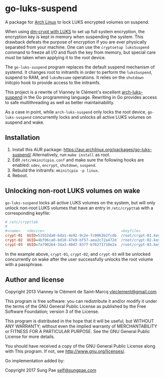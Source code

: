 go-luks-suspend
===============

A package for [Arch Linux][] to lock LUKS encrypted volumes on suspend.

When using [dm-crypt with LUKS][] to set up full system encryption, the
encryption key is kept in memory when suspending the system. This drawback
defeats the purpose of encryption if you are ever physically separated from
your machine. One can use the `cryptsetup luksSuspend` command to freeze all
I/O and flush the key from memory, but special care must be taken when
applying it to the root device.

The `go-luks-suspend` program replaces the default suspend mechanism of
systemd. It changes root to initramfs in order to perform the `luksSuspend`,
suspend to RAM, and `luksResume` operations. It relies on the `shutdown`
initcpio hook to provide access to the initramfs.

This project is a rewrite of Vianney le Clément's excellent
[arch-luks-suspend][] in the Go programming language. Rewriting in Go provides
access to safe multithreading as well as better maintainability.

As a case in point, while `arch-luks-suspend` only locks the root device,
`go-luks-suspend` concurrently locks and unlocks all active LUKS volumes on
suspend and wake.

[Arch Linux]: https://www.archlinux.org/
[dm-crypt with LUKS]: https://wiki.archlinux.org/index.php/Dm-crypt_with_LUKS
[arch-luks-suspend]: https://github.com/vianney/arch-luks-suspend


Installation
-------------

1. Install this AUR package: https://aur.archlinux.org/packages/go-luks-suspend/
   Alternatively, run `make install` as root.
2. Edit `/etc/mkinitcpio.conf` and make sure the following hooks are enabled:
   `udev`, `encrypt`, `shutdown`, `suspend`.
3. Rebuild the initramfs: `mkinitcpio -p linux`.
4. Reboot.


Unlocking non-root LUKS volumes on wake
---------------------------------------

`go-luks-suspend` locks all active LUKS volumes on the system, but will only
unlock non-root LUKS volumes that have an entry in `/etc/crypttab` with a
corresponding keyfile:

```ini
# /etc/crypttab
#
#<name>   <device>                                   <keyfile>           <options>
crypt-01  UUID=51932da0-6da1-4e92-9c2e-fc0063b2fcdb  /root/crypt-01.key  luks
crypt-02  UUID=4bf96ca0-8d10-47e9-bf57-aea2c72a472d  /root/crypt-02.key  luks
crypt-03  UUID=7a790264-34a3-40d7-837f-b76271710e2a  /root/crypt-03.key  luks
```

In the example above, `crypt-01`, `crypt-02`, and `crypt-03` will be unlocked
concurrently on wake after the user successfully unlocks the root volume with
a passphrase.


Author and license
------------------

Copyright 2013 Vianney le Clément de Saint-Marcq <vleclement@gmail.com>

This program is free software: you can redistribute it and/or modify
it under the terms of the GNU General Public License as published by
the Free Software Foundation; version 3 of the License.

This program is distributed in the hope that it will be useful,
but WITHOUT ANY WARRANTY; without even the implied warranty of
MERCHANTABILITY or FITNESS FOR A PARTICULAR PURPOSE.  See the
GNU General Public License for more details.

You should have received a copy of the GNU General Public License
along with This program.  If not, see <http://www.gnu.org/licenses/>.

Go implementation added by:

Copyright 2017 Sung Pae <self@sungpae.com>
